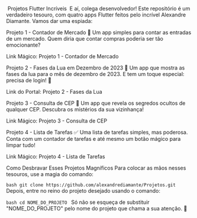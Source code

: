 
 Projetos Flutter Incríveis 
E aí, colega desenvolvedor! Este repositório é um verdadeiro tesouro, com quatro apps Flutter feitos pelo incrível Alexandre Diamante. Vamos dar uma espiada:

Projeto 1 - Contador de Mercado 🛒
Um app simples para contar as entradas de um mercado. Quem diria que contar compras poderia ser tão emocionante?

Link Mágico: Projeto 1 - Contador de Mercado

Projeto 2 - Fases da Lua em Dezembro de 2023 🌙
Um app que mostra as fases da lua para o mês de dezembro de 2023. E tem um toque especial: precisa de login! 🚪

Link do Portal: Projeto 2 - Fases da Lua

Projeto 3 - Consulta de CEP 📮
Um app que revela os segredos ocultos de qualquer CEP. Descubra os mistérios da sua vizinhança!

Link Mágico: Projeto 3 - Consulta de CEP

Projeto 4 - Lista de Tarefas ✅
Uma lista de tarefas simples, mas poderosa. Conta com um contador de tarefas e até mesmo um botão mágico para limpar tudo!

Link Mágico: Projeto 4 - Lista de Tarefas

Como Desbravar Esses Projetos Magníficos
Para colocar as mãos nesses tesouros, use a magia do comando:

```bash git clone https://github.com/alexandrediamante/Projetos.git ```
Depois, entre no reino do projeto desejado usando o comando:

```bash cd NOME_DO_PROJETO ```
Só não se esqueça de substituir "NOME_DO_PROJETO" pelo nome do projeto que chama a sua atenção. 🧙
